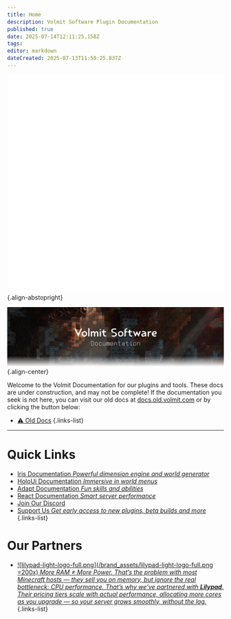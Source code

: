 ```yaml
---
title: Home
description: Volmit Software Plugin Documentation
published: true
date: 2025-07-14T12:11:25.158Z
tags: 
editor: markdown
dateCreated: 2025-07-13T11:50:25.837Z
---
```


![icon.webp](/brand_assets/icon.webp){.align-abstopright}



![home-banner.webp](/brand_assets/home-banner.webp){.align-center}

Welcome to the Volmit Documentation for our plugins and tools. These docs are under construction, and may not be complete! If the documentation you seek is not here, you can visit our old docs at [docs.old.volmit.com](https://docs.old.volmit.com) or by clicking the button below:
- [⚠️ Old Docs](https://docs.old.volmit.com)
{.links-list}

---

# Quick Links

- [Iris Documentation *Powerful dimension engine and world generator*](/doc/iris)
- [HoloUi Documentation *Immersive in world menus*](/doc/holoui)
- [Adapt Documentation *Fun skills and abilities*](/doc/adapt)
- [React Documentation *Smart server performance*](/doc/react)
- [Join Our Discord](https://discord.gg/3xxPTpT)
- [Support Us *Get early access to new plugins, beta builds and more*](https://ko-fi.com/volmit)
{.links-list}



# Our Partners

- [![lilypad-light-logo-full.png](/brand_assets/lilypad-light-logo-full.png =200x) *More RAM ≠ More Power. That’s the problem with most Minecraft hosts — they sell you on memory, but ignore the real bottleneck: CPU performance. That’s why we’ve partnered with <strong>Lilypad</strong>. Their pricing tiers scale with actual performance, allocating more cores as you upgrade — so your server grows smoothly, without the lag.*](https://lilypad.gg/volmit)
{.links-list}
